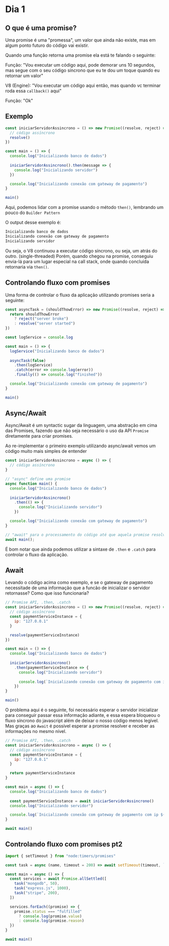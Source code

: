 # Dia 1
## O que é uma promise?
Uma promise é uma "promessa", um valor que ainda não existe, mas em algum ponto futuro do código vai existir.

Quando uma função retorna uma promise ela está te falando o seguinte: 

Função: "Vou executar um código aqui, pode demorar uns 10 segundos, mas segue com o seu código síncrono que eu te dou um toque quando eu retornar um valor"

V8 (Engine): "Vou executar um código aqui então, mas quando vc terminar roda essa `callback()` aqui"

Função: "Ok"

## Exemplo

```js
const iniciarServidorAssincrono = () => new Promise((resolve, reject) => {
  // código assíncrono
  resolve()
})

const main = () => {
  console.log("Inicializando banco de dados")
  
  iniciarServidorAssincrono().then(message => {
    console.log("Inicializando servidor")
  })

  console.log("Inicializando conexão com gateway de pagamento")
}

main()
```

Aqui, podemos lidar com a promise usando o método `then()`, lembrando um pouco do `Builder Pattern`

O output desse exemplo é:

```bash
Inicializando banco de dados
Inicializando conexão com gateway de pagamento
Inicializando servidor
```

Ou seja, o V8 continuou a executar código síncrono, ou seja, um atrás do outro. (single-threaded) Porém, quando chegou na promise, conseguiu envia-lá para um lugar especial na call stack, onde quando concluída retornaria via `then()`.

## Controlando fluxo com promises

Uma forma de controlar o fluxo da aplicação utilizando promises seria a seguinte:

```js
const asyncTask = (shouldThowError) => new Promise((resolve, reject) => {
  return shouldThowError
    ? reject("server broke")
    : resolve("server started")
})

const logService = console.log

const main = () => {
  logService("Inicializando banco de dados")
  
  asyncTask(false)
    .then(logService)
    .catch(error => console.log(error))
    .finally(() => console.log("finished"))

  console.log("Inicializando conexão com gateway de pagamento")
}

main()
```

## Async/Await
Async/Await é um syntactic sugar da linguagem, uma abstração em cima das Promises, fazendo que não seja necessário o uso da API `Promise` diretamente para criar promises.

Ao re-implementar o primeiro exemplo utilizando async/await vemos um código muito mais simples de entender

```js
const iniciarServidorAssincrono = async () => {
  // código assíncrono
}

// "async" define uma promise
async function main() {
  console.log("Inicializando banco de dados")
  
  iniciarServidorAssincrono()
    .then(() => {
      console.log("Inicializando servidor")
    })

  console.log("Inicializando conexão com gateway de pagamento")
}

// "await" para o processamento do código até que aquela promise resolva
await main();
```

É bom notar que ainda podemos utilizar a sintaxe de `.then` e `.catch` para controlar o fluxo da aplicação.

## Await
Levando o código acima como exemplo, e se o gateway de pagamento necessitade de uma informação que a funcão de inicializar o servidor retornasse? Como que isso funcionaria?

```js
// Promise API, .then, .catch
const iniciarServidorAssincrono = () => new Promise((resolve, reject) => {
  // código assíncrono
  const paymentServiceInstance = {
    ip: "127.0.0.1"
  }

  resolve(paymentServiceInstance)
})

const main = () => {
  console.log("Inicializando banco de dados")
  
  iniciarServidorAssincrono()
    .then(paymentServiceInstance => {
      console.log("Inicializando servidor")
      
      console.log(`Inicializando conexão com gateway de pagamento com ip ${paymentServiceInstance.ip}`)
    })
}

main()
```

O problema aqui é o seguinte, foi necessário esperar o servidor inicializar para conseguir passar essa informação adiante, e essa espera bloqueou o fluxo síncrono do javascript além de deixar o nosso código menos legível.
Mas graças ao `Await` é possível esperar a promise resolver e receber as informações no mesmo nível.

```js
// Promise API, .then, .catch
const iniciarServidorAssincrono = async () => {
  // código assíncrono
  const paymentServiceInstance = {
    ip: "127.0.0.1"
  }

  return paymentServiceInstance
}

const main = async () => {
  console.log("Inicializando banco de dados")
  
  const paymentServiceInstance = await iniciarServidorAssincrono()
  console.log("Inicializando servidor")

  console.log(`Inicializando conexão com gateway de pagamento com ip ${paymentServiceInstance.ip}`)
}

await main()
```

## Controlando fluxo com promises pt2

```js
import { setTimeout } from "node:timers/promises"

const task = async (name, timeout = 200) => await setTimeout(timeout, `Inicializando ${name}`)

const main = async () => {
  const services = await Promise.allSettled([
    task("mongodb", 50),
    task("express.js", 1000),
    task("stripe", 200),
  ])

  services.forEach((promise) => {
    promise.status === "fulfilled"
      ? console.log(promise.value)
      : console.log(promise.reason)
  })
}

await main()
```
